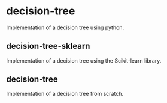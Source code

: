 # decision-tree
Implementation of a decision tree using python.

## decision-tree-sklearn
Implementation of a decision tree using the Scikit-learn library.

## decision-tree
Implementation of a decision tree from scratch. 
